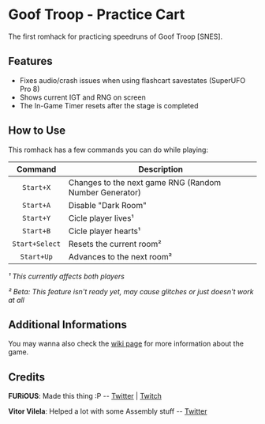 Goof Troop - Practice Cart
========================
The first romhack for practicing speedruns of Goof Troop [SNES].

Features
--------
* Fixes audio/crash issues when using flashcart savestates (SuperUFO Pro 8)
* Shows current IGT and RNG on screen
* The In-Game Timer resets after the stage is completed

How to Use
----------
This romhack has a few commands you can do while playing:

| Command | Description |
| :---: | --- |
| `Start+X` | Changes to the next game RNG (Random Number Generator) |
| `Start+A` | Disable "Dark Room" |
| `Start+Y` | Cicle player lives¹ |
| `Start+B` | Cicle player hearts¹ |
| `Start+Select` | Resets the current room² |
| `Start+Up` | Advances to the next room² |

*¹ This currently affects both players*

*² Beta: This feature isn't ready yet, may cause glitches or just doesn't work at all*

Additional Informations
---------
You may wanna also check the [wiki page](https://github.com/furious/gooftroop/wiki) for more information about the game.

Credits
-------
**FURiOUS**: Made this thing :P -- [Twitter](https://twitter.com/furious_) | [Twitch](http://twitch.tv/furious)

**Vitor Vilela**: Helped a lot with some Assembly stuff -- [Twitter](https://twitter.com/hackervilela)
